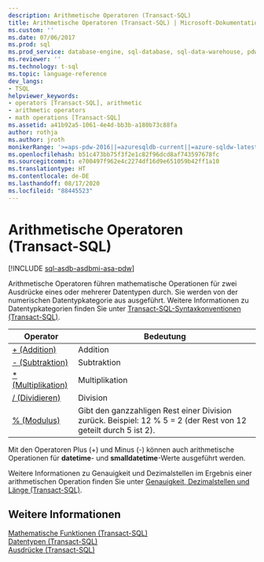 ```yaml
---
description: Arithmetische Operatoren (Transact-SQL)
title: Arithmetische Operatoren (Transact-SQL) | Microsoft-Dokumentation
ms.custom: ''
ms.date: 07/06/2017
ms.prod: sql
ms.prod_service: database-engine, sql-database, sql-data-warehouse, pdw
ms.reviewer: ''
ms.technology: t-sql
ms.topic: language-reference
dev_langs:
- TSQL
helpviewer_keywords:
- operators [Transact-SQL], arithmetic
- arithmetic operators
- math operations [Transact-SQL]
ms.assetid: a41b92a5-1061-4e4d-bb3b-a180b73c88fa
author: rothja
ms.author: jroth
monikerRange: '>=aps-pdw-2016||=azuresqldb-current||=azure-sqldw-latest||>=sql-server-2016||=sqlallproducts-allversions||>=sql-server-linux-2017||=azuresqldb-mi-current'
ms.openlocfilehash: b51c473bb75f3f2e1c82f96dcd8af743597678fc
ms.sourcegitcommit: e700497f962e4c2274df16d9e651059b42ff1a10
ms.translationtype: HT
ms.contentlocale: de-DE
ms.lasthandoff: 08/17/2020
ms.locfileid: "88445523"
---
```

# <a name="arithmetic-operators-transact-sql"></a>Arithmetische Operatoren (Transact-SQL)
[!INCLUDE [sql-asdb-asdbmi-asa-pdw](../../includes/applies-to-version/sql-asdb-asdbmi-asa-pdw.md)]

Arithmetische Operatoren führen mathematische Operationen für zwei Ausdrücke eines oder mehrerer Datentypen durch. Sie werden von der numerischen Datentypkategorie aus ausgeführt. Weitere Informationen zu Datentypkategorien finden Sie unter [Transact-SQL-Syntaxkonventionen (Transact-SQL)](../../t-sql/language-elements/transact-sql-syntax-conventions-transact-sql.md).  
  
|Operator|Bedeutung|  
|--------------|-------------|  
|[+ (Addition)](../../t-sql/language-elements/add-transact-sql.md)|Addition|  
|[- (Subtraktion)](../../t-sql/language-elements/subtract-transact-sql.md)|Subtraktion|  
|[* (Multiplikation)](../../t-sql/language-elements/multiply-transact-sql.md)|Multiplikation|  
|[/ (Dividieren)](../../t-sql/language-elements/divide-transact-sql.md)|Division|  
|[% (Modulus)](../../t-sql/language-elements/modulo-transact-sql.md)|Gibt den ganzzahligen Rest einer Division zurück. Beispiel: 12 % 5 = 2 (der Rest von 12 geteilt durch 5 ist 2).|  
  
Mit den Operatoren Plus (+) und Minus (-) können auch arithmetische Operationen für **datetime**- und **smalldatetime**-Werte ausgeführt werden.  
  
Weitere Informationen zu Genauigkeit und Dezimalstellen im Ergebnis einer arithmetischen Operation finden Sie unter [Genauigkeit, Dezimalstellen und Länge &#40;Transact-SQL&#41;](../../t-sql/data-types/precision-scale-and-length-transact-sql.md).  
  
## <a name="see-also"></a>Weitere Informationen  
[Mathematische Funktionen &#40;Transact-SQL&#41;](../../t-sql/functions/mathematical-functions-transact-sql.md)   
[Datentypen &#40;Transact-SQL&#41;](../../t-sql/data-types/data-types-transact-sql.md)   
[Ausdrücke &#40;Transact-SQL&#41;](../../t-sql/language-elements/expressions-transact-sql.md)  
  
  
